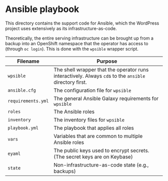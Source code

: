 # Ansible playbook

This directory contains the support code for Ansible, which the
WordPress project uses extensively as its infrastructure-as-code.

Theoretically, the entire serving infrastructure can be brought up
from a backup into an OpenShift namespace that the operator has access
to (through `oc login`). This is done with the `wpsible` wrapper
script.

| Filename                           | Purpose                                                                                                 |
|------------------------------------|---------------------------------------------------------------------------------------------------------|
| `wpsible`                          | The shell wrapper that the operator runs interactively. Always `cd`s to the `ansible` directory first.  |
| `ansible.cfg`                      | The configuration file for `wpsible`                                                                    |
| `requirements.yml`                 | The general Ansible Galaxy requirements for `wpsible`                                                   |
| `roles`                            | The Ansible roles                                                                                       |
| `inventory`                        | The inventory files for `wpsible`                                                                       |
| `playbook.yml`                     | The playbook that applies all roles                                                                     |
| `vars`                             | Variables that are common to multiple Ansible roles                                                     |
| `eyaml`                            | The public keys used to encrypt secrets. (The secret keys are on Keybase)                               |
| `state`                            | Non-infrastructure-as-code state (e.g., backups)                                                        |

